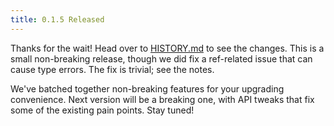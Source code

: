 ```yaml
---
title: 0.1.5 Released
---
```


Thanks for the wait! Head over to [HISTORY.md](https://github.com/reasonml/reason-react/blob/master/HISTORY.md#015) to see the changes. This is a small non-breaking release, though we did fix a ref-related issue that can cause type errors. The fix is trivial; see the notes.

We've batched together non-breaking features for your upgrading convenience. Next version will be a breaking one, with API tweaks that fix some of the existing pain points. Stay tuned!
